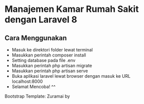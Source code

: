 <p align="center">
   <h1>Manajemen Kamar Rumah Sakit dengan Laravel 8</h1>
</p>

## Cara Menggunakan
- Masuk ke direktori folder lewat terminal
- Masukkan perintah composer install
- Setting database pada file .env
- Masukkan perintah php artisan migrate
- Masukkan perintah php artisan serve
- Buka aplikasi laravel lewat browser dengan masuk ke URL localhost:8000
- Selamat Mencoba! ^^ 

Bootstrap Template: Zuramai by <a href="https://github.com/zuramai/mazer"></a>
